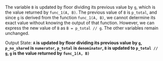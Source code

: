 The variable `B` is updated by floor dividing its previous value by `g`, which is the value returned by `func_1(A, B)`. The previous value of `B` is `p_total`, and since `g` is derived from the function `func_1(A, B)`, we cannot determine its exact value without knowing the output of that function. However, we can express the new value of `B` as `B = p_total // g`. The other variables remain unchanged.

Output State: **`A` is updated by floor dividing its previous value by `g`, `p_no_shared` is `numerator`, `p_total` is `denominator`, `B` is updated to `p_total // g`, `g` is the value returned by `func_1(A, B)`**